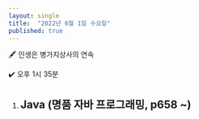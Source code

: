 ```yaml
---
layout: single
title:  "2022년 6월 1일 수요일"
published: true
---
```


🖋️ 인생은 병가지상사의 연속

✔️ 오후 1시 35분



1. Java (명품 자바 프로그래밍, p658 ~)
   - 

